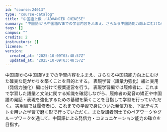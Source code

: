 ```yaml
---
id: "course:24013"
type: "course-catalog"
title: "中国語上級 ／ADVANCED CHINESE"
summary: "中国語Ⅰから中国語Ⅳまでの学習内容をふまえ、さらなる中国語能力向上にむけた確実な足がかりを築くことを目的とする。 表現学習（語彙力強化）編と実用（発信力強化）編に分けて授業運営を行う。 表現学習編では履修者に、これまで学習した語彙と文法に関…"
tags: []
campus: ""
credits: 2
instructors: []
license: " "
version:
  created_at: "2025-10-09T03:48:57Z"
  updated_at: "2025-10-09T03:48:57Z"
---
```


中国語Ⅰから中国語Ⅳまでの学習内容をふまえ、さらなる中国語能力向上にむけた確実な足がかりを築くことを目的とする。 表現学習（語彙力強化）編と実用（発信力強化）編に分けて授業運営を行う。 表現学習編では履修者に、これまで学習した語彙と文法に関する知識を確認しながら、履修者の発音の矯正や中国語の発話・表現を強化するための基礎を築くことを目指して学習を行っていただく。 実用編では履修者に、これまでの学習で身についた発信力を、下記テキストを用いた学習で磨く形で行っていただく。また受講者同士でのペアワークやグループワークを通して、中国語による発信力・コミュニケーション能力の確立を目指す。
